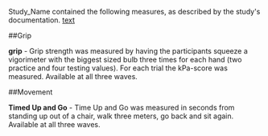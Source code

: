 Study_Name contained the following measures, as described by the study's documentation. [text](http://)


##Grip

**grip** -   Grip strength was measured by having the participants squeeze a vigorimeter with the biggest sized bulb three times for each hand (two practice and four testing values). For each trial the kPa-score was measured. Available at all three waves. 



##Movement

**Timed Up and Go** -  Time Up and Go was measured in seconds from standing up out of a chair, walk three meters, go back and sit again. Available at all three waves. 




